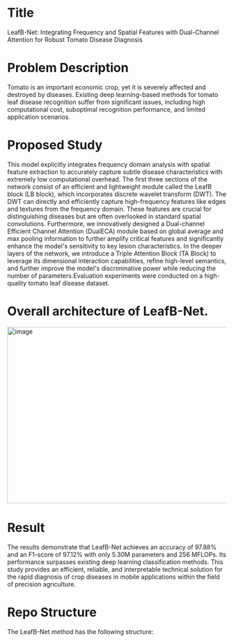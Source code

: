 # Title
LeafB-Net: Integrating Frequency and Spatial Features with Dual-Channel Attention for Robust Tomato Disease Diagnosis
# Problem Description
Tomato is an important economic crop, yet it is severely affected and destroyed by diseases. Existing deep learning-based methods for tomato leaf disease recognition suffer from significant issues, including high computational cost, suboptimal recognition performance, and limited application scenarios. 
# Proposed Study
This model explicitly integrates frequency domain analysis with spatial feature extraction to accurately capture subtle disease characteristics with extremely low computational overhead. The first three sections of the network consist of an efficient and lightweight module called the LeafB block (LB block), which incorporates discrete wavelet transform (DWT). The DWT can directly and efficiently capture high-frequency features like edges and textures from the frequency domain. These features are crucial for distinguishing diseases but are often overlooked in standard spatial convolutions. Furthermore, we innovatively designed a Dual-channel Efficient Channel Attention (DualECA) module based on global average and max pooling information to further amplify critical features and significantly enhance the model's sensitivity to key lesion characteristics. In the deeper layers of the network, we introduce a Triple Attention Block (TA Block) to leverage its dimensional interaction capabilities, refine high-level semantics, and further improve the model's discriminative power while reducing the number of parameters.Evaluation experiments were conducted on a high-quality tomato leaf disease dataset.
# Overall architecture of LeafB-Net.
<img width="747" height="404" alt="image" src="https://github.com/user-attachments/assets/357af32a-97da-4ab3-b311-ad102df386e3" />

# Result
The results demonstrate that LeafB-Net achieves an accuracy of 97.88% and an F1-score of 97.12% with only 5.30M parameters and 256 MFLOPs. Its performance surpasses existing deep learning classification methods. This study provides an efficient, reliable, and interpretable technical solution for the rapid diagnosis of crop diseases in mobile applications within the field of precision agriculture.
# Repo Structure
The LeafB-Net method has the following structure:
